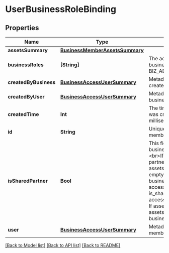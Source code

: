 # UserBusinessRoleBinding

## Properties
Name | Type | Description | Notes
------------ | ------------- | ------------- | -------------
**assetsSummary** | [**BusinessMemberAssetsSummary**](BusinessMemberAssetsSummary.md) |  | [optional] 
**businessRoles** | **[String]** | The access level a user has on the business. This can be EMPLOYEE, BIZ_ADMIN, or PARTNER. | [optional] 
**createdByBusiness** | [**BusinessAccessUserSummary**](BusinessAccessUserSummary.md) | Metadata for the business that created the business relationship. | [optional] 
**createdByUser** | [**BusinessAccessUserSummary**](BusinessAccessUserSummary.md) | Metadata for the user that created the business relationship. | [optional] 
**createdTime** | **Int** | The time the business relationship was created. Returned in milliseconds. | [optional] 
**id** | **String** | Unique identifier of the business member/business partner/employer. | [optional] 
**isSharedPartner** | **Bool** | This field is only relevant when business_role&#x3D;\&quot;PARTNER\&quot;. &lt;br&gt;If is_shared_partner&#x3D;FALSE, the partner can access your business assets. If assets_summary is not empty, the assets listed are your business assets the partner has access to. &lt;br&gt;If is_shared_partner&#x3D;TRUE, you can access the partner&#39;s business asset. If assets_summary is not empty, the assets listed are the partner&#39;s business assets you have access to. | [optional] 
**user** | [**BusinessAccessUserSummary**](BusinessAccessUserSummary.md) | Metadata for the business member/business partner/employer. | [optional] 

[[Back to Model list]](../README.md#documentation-for-models) [[Back to API list]](../README.md#documentation-for-api-endpoints) [[Back to README]](../README.md)


